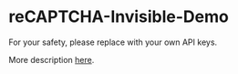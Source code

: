 # reCAPTCHA-Invisible-Demo
For your safety, please replace with your own API keys.

More description [here](https://katyusha.net/?p=391).